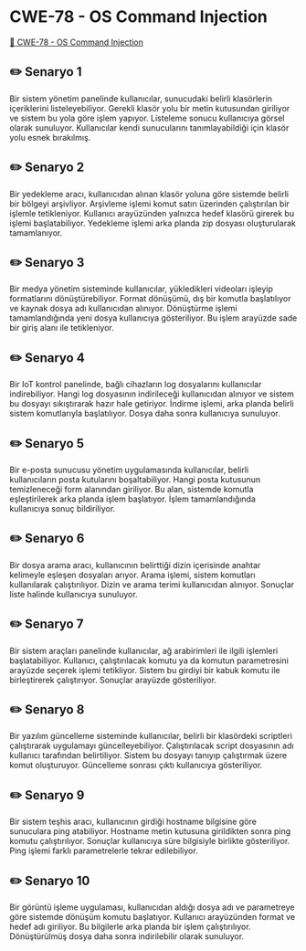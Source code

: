 # CWE-78 - OS Command Injection
<a href="https://cwe.mitre.org/data/definitions/78.html" target="_blank">🔗 CWE-78 - OS Command Injection</a>

## ✏️ Senaryo 1
Bir sistem yönetim panelinde kullanıcılar, sunucudaki belirli klasörlerin içeriklerini listeleyebiliyor. Gerekli klasör yolu bir metin kutusundan giriliyor ve sistem bu yola göre işlem yapıyor. Listeleme sonucu kullanıcıya görsel olarak sunuluyor. Kullanıcılar kendi sunucularını tanımlayabildiği için klasör yolu esnek bırakılmış.

## ✏️ Senaryo 2
Bir yedekleme aracı, kullanıcıdan alınan klasör yoluna göre sistemde belirli bir bölgeyi arşivliyor. Arşivleme işlemi komut satırı üzerinden çalıştırılan bir işlemle tetikleniyor. Kullanıcı arayüzünden yalnızca hedef klasörü girerek bu işlemi başlatabiliyor. Yedekleme işlemi arka planda zip dosyası oluşturularak tamamlanıyor.

## ✏️ Senaryo 3
Bir medya yönetim sisteminde kullanıcılar, yükledikleri videoları işleyip formatlarını dönüştürebiliyor. Format dönüşümü, dış bir komutla başlatılıyor ve kaynak dosya adı kullanıcıdan alınıyor. Dönüştürme işlemi tamamlandığında yeni dosya kullanıcıya gösteriliyor. Bu işlem arayüzde sade bir giriş alanı ile tetikleniyor.

## ✏️ Senaryo 4
Bir IoT kontrol panelinde, bağlı cihazların log dosyalarını kullanıcılar indirebiliyor. Hangi log dosyasının indirileceği kullanıcıdan alınıyor ve sistem bu dosyayı sıkıştırarak hazır hale getiriyor. İndirme işlemi, arka planda belirli sistem komutlarıyla başlatılıyor. Dosya daha sonra kullanıcıya sunuluyor.

## ✏️ Senaryo 5
Bir e-posta sunucusu yönetim uygulamasında kullanıcılar, belirli kullanıcıların posta kutularını boşaltabiliyor. Hangi posta kutusunun temizleneceği form alanından giriliyor. Bu alan, sistemde komutla eşleştirilerek arka planda işlem başlatıyor. İşlem tamamlandığında kullanıcıya sonuç bildiriliyor.

## ✏️ Senaryo 6
Bir dosya arama aracı, kullanıcının belirttiği dizin içerisinde anahtar kelimeyle eşleşen dosyaları arıyor. Arama işlemi, sistem komutları kullanılarak çalıştırılıyor. Dizin ve arama terimi kullanıcıdan alınıyor. Sonuçlar liste halinde kullanıcıya sunuluyor.

## ✏️ Senaryo 7
Bir sistem araçları panelinde kullanıcılar, ağ arabirimleri ile ilgili işlemleri başlatabiliyor. Kullanıcı, çalıştırılacak komutu ya da komutun parametresini arayüzde seçerek işlemi tetikliyor. Sistem bu girdiyi bir kabuk komutu ile birleştirerek çalıştırıyor. Sonuçlar arayüzde gösteriliyor.

## ✏️ Senaryo 8
Bir yazılım güncelleme sisteminde kullanıcılar, belirli bir klasördeki scriptleri çalıştırarak uygulamayı güncelleyebiliyor. Çalıştırılacak script dosyasının adı kullanıcı tarafından belirtiliyor. Sistem bu dosyayı tanıyıp çalıştırmak üzere komut oluşturuyor. Güncelleme sonrası çıktı kullanıcıya gösteriliyor.

## ✏️ Senaryo 9
Bir sistem teşhis aracı, kullanıcının girdiği hostname bilgisine göre sunuculara ping atabiliyor. Hostname metin kutusuna girildikten sonra ping komutu çalıştırılıyor. Sonuçlar kullanıcıya süre bilgisiyle birlikte gösteriliyor. Ping işlemi farklı parametrelerle tekrar edilebiliyor.

## ✏️ Senaryo 10
Bir görüntü işleme uygulaması, kullanıcıdan aldığı dosya adı ve parametreye göre sistemde dönüşüm komutu başlatıyor. Kullanıcı arayüzünden format ve hedef adı giriliyor. Bu bilgilerle arka planda bir işlem çalıştırılıyor. Dönüştürülmüş dosya daha sonra indirilebilir olarak sunuluyor.

